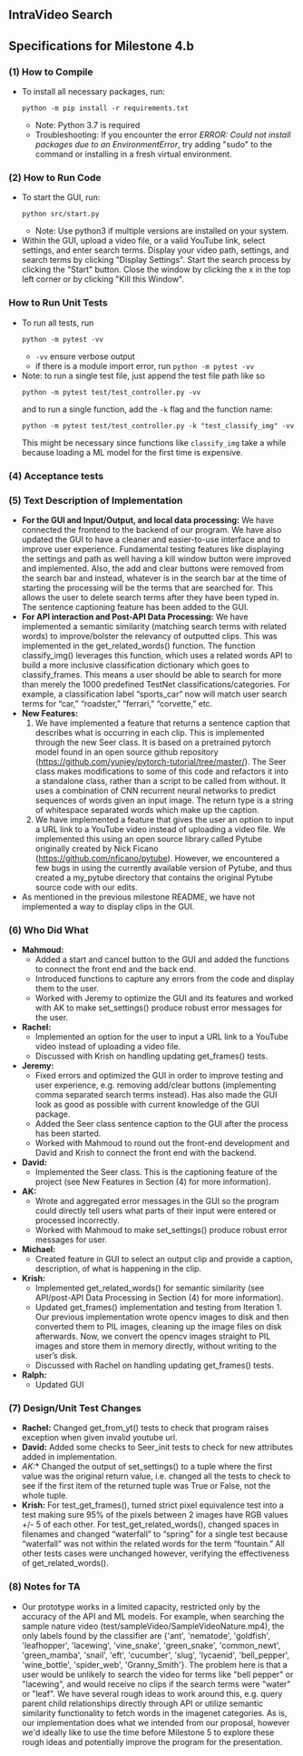 ## IntraVideo Search
## Specifications for Milestone 4.b

### (1) How to Compile
- To install all necessary packages, run:
    ```
    python -m pip install -r requirements.txt
    ```
    - Note: Python 3.7 is required
    - Troubleshooting: If you encounter the error *ERROR: Could not install packages due to an EnvironmentError*, try adding "sudo" to the command or installing in a fresh virtual environment.

### (2) How to Run Code
- To start the GUI, run:
    ```
    python src/start.py
    ```
    - Note: Use python3 if multiple versions are installed on your system.
- Within the GUI, upload a video file, or a valid YouTube link, select settings, and enter search terms. Display your video path, settings, and search terms by clicking "Display Settings". Start the search process by clicking the "Start" button. Close the window by clicking the x in the top left corner or by clicking "Kill this Window".

### How to Run Unit Tests
- To run all tests, run
    ```
    python -m pytest -vv
    ```
    - `-vv` ensure verbose output
    - if there is a module import error, run `python -m pytest -vv`
- Note: to run a single test file, just append the test file path like so
    ```
    python -m pytest test/test_controller.py -vv
    ```
    and to run a single function, add the `-k` flag and the function name:
    ```
    python -m pytest test/test_controller.py -k "test_classify_img" -vv
    ```
    This might be necessary since functions like `classify_img` take a while because loading a ML model for the first time is expensive.

### (4) Acceptance tests

### (5) Text Description of Implementation
- **For the GUI and Input/Output, and local data processing:** We have connected the frontend to the backend of our program. We have also updated the GUI to have a cleaner and easier-to-use interface and to improve user experience. Fundamental testing features like displaying the settings and path as well having a kill window button were improved and implemented. Also, the add and clear buttons were removed from the search bar and instead, whatever is in the search bar at the time of starting the processing will be the terms that are searched for. This allows the user to delete search terms after they have been typed in. The sentence captioning feature has been added to the GUI.
- **For API interaction and Post-API Data Processing:** We have implemented a semantic similarity (matching search terms with related words) to improve/bolster the relevancy of outputted clips. This was implemented in the get_related_words() function. The function classify_img() leverages this function, which uses a related words API to build a more inclusive classification dictionary which goes to classify_frames. This means a user should be able to search for more than merely the 1000 predefined TestNet classifications/categories. For example, a classification label “sports_car” now will match user search terms for “car,” “roadster,” “ferrari,” “corvette,” etc.
- **New Features:**
  1. We have implemented a feature that returns a sentence caption that describes what is occurring in each clip. This is implemented through the new Seer class. It is based on a pretrained pytorch model found in an open source github repository (https://github.com/yunjey/pytorch-tutorial/tree/master/). The Seer class makes modifications to some of this code and refactors it into a standalone class, rather than a script to be called from without. It uses a combination of CNN recurrent neural networks to predict sequences of words given an input image. The return type is a string of whitespace separated words which make up the caption.
  2. We have implemented a feature that gives the user an option to input a URL link to a YouTube video instead of uploading a video file. We implemented this using an open source library called Pytube originally created by Nick Ficano (https://github.com/nficano/pytube). However, we encountered a few bugs in using the currently available version of Pytube, and thus created a my_pytube directory that contains the original Pytube source code with our edits.
- As mentioned in the previous milestone README, we have not implemented a way to display clips in the GUI.

### (6) Who Did What
- **Mahmoud:**
    - Added a start and cancel button to the GUI and added the functions to connect the front end and the back end.
    - Introduced functions to capture any errors from the code and display them to the user.
    - Worked with Jeremy to optimize the GUI and its features and worked with AK to make set_settings() produce robust error messages for the user.
- **Rachel:**
    - Implemented an option for the user to input a URL link to a YouTube video instead of uploading a video file.
    - Discussed with Krish on handling updating get_frames() tests.
- **Jeremy:**
    - Fixed errors and optimized the GUI in order to improve testing and user experience, e.g. removing add/clear buttons (implementing comma separated search terms instead). Has also made the GUI look as good as possible with current knowledge of the GUI package.
    - Added the Seer class sentence caption to the GUI after the process has been started.
    - Worked with Mahmoud to round out the front-end development and David and Krish to connect the front end with the backend.
- **David:**
    - Implemented the Seer class. This is the captioning feature of the project (see New Features in Section (4) for more information).
- **AK:**
    - Wrote and aggregated error messages in the GUI so the program could directly tell users what parts of their input were entered or processed incorrectly.
    - Worked with Mahmoud to make set_settings() produce robust error messages for user.
- **Michael:**
    - Created feature in GUI to select an output clip and provide a caption, description, of what is happening in the clip.
- **Krish:**
    - Implemented get_related_words() for semantic similarity (see API/post-API Data Processing in Section (4) for more information).
    - Updated get_frames() implementation and testing from Iteration 1. Our previous implementation wrote opencv images to disk and then converted them to PIL images, cleaning up the image files on disk afterwards. Now, we convert the opencv images straight to PIL images and store them in memory directly, without writing to the user’s disk.
    - Discussed with Rachel on handling updating get_frames() tests.
- **Ralph:**
    - Updated GUI

### (7) Design/Unit Test Changes
- **Rachel:** Changed get_from_yt() tests to check that program raises exception when given invalid youtube url.
- **David:** Added some checks to Seer_init tests to check for new attributes added in implementation.
- **AK*:** Changed the output of set_settings() to a tuple where the first value was the original return value, i.e. changed all the tests to check to see if the first item of the returned tuple was True or False, not the whole tuple.
- **Krish:** For test_get_frames(), turned strict pixel equivalence test into a test making sure 95% of the pixels between 2 images have RGB values +/- 5 of each other. For test_get_related_words(), changed spaces in filenames and changed “waterfall” to “spring” for a single test because “waterfall” was not within the related words for the term “fountain.” All other tests cases were unchanged however, verifying the effectiveness of get_related_words().

### (8) Notes for TA
- Our prototype works in a limited capacity, restricted only by the accuracy of the API and ML models. For example, when searching the sample nature video (test/sampleVideo/SampleVideoNature.mp4), the only labels found by the classifier are {'ant', 'nematode', 'goldfish', 'leafhopper', 'lacewing', 'vine_snake', 'green_snake', 'common_newt', 'green_mamba', 'snail', 'eft', 'cucumber', 'slug', 'lycaenid', 'bell_pepper', 'wine_bottle', 'spider_web', 'Granny_Smith'}. The problem here is that a user would be unlikely to search the video for terms like "bell pepper" or "lacewing", and would receive no clips if the search terms were "water" or "leaf". We have several rough ideas to work around this, e.g. query parent child relationships directly through API or utilize semantic similarity functionality to fetch words in the imagenet categories. As is, our implementation does what we intended from our proposal, however we'd ideally like to use the time before Milestone 5 to explore these rough ideas and potentially improve the program for the presentation.
